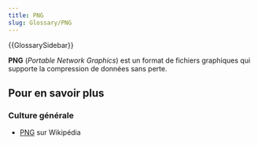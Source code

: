 ```yaml
---
title: PNG
slug: Glossary/PNG
---
```


{{GlossarySidebar}}

**PNG** (_Portable Network Graphics_) est un format de fichiers graphiques qui supporte la compression de données sans perte.

## Pour en savoir plus

### Culture générale

- [PNG](https://fr.wikipedia.org/wiki/Portable_Network_Graphics) sur Wikipédia
